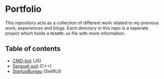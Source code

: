 # Portfolio

This repository acts as a collection of different work related to my previous work, experiences and blogs. Each directory in this repo is a seperate project which holds a `README.md` file with more information.


## Table of contents

 - [CMD-bot](https://github.com/fabricewerger/portfolio/tree/main/CMD-bot) (JS)
 - [Sensual-suit](https://github.com/fabricewerger/portfolio/tree/main/Sensualsuit) (C++)
 - [StartupBureau](https://github.com/fabricewerger/portfolio/tree/main/StartupBureau) (SwiftUI)

